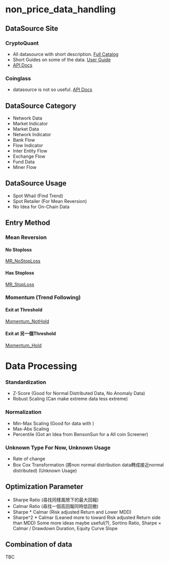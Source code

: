 # non_price_data_handling

## DataSource Site
### CryptoQuant
- All datasource with short description. [Full Catalog](https://cryptoquant.com/catalog?coin=BTC)
- Short Guides on some of the data. [User Guide](https://userguide.cryptoquant.com/quickstart/5-minute-data-guide)
- [API Docs](https://cryptoquant.com/docs)
### Coinglass
 - datasource is not so useful. [API Docs](https://docs.coinglass.com/reference/getting-started-with-your-api)
## DataSource Category
- Network Data
- Market Indicator
- Market Data
- Network Indicator
- Bank Flow
- Flow Indicator
- Inter Entity Flow
- Exchange Flow
- Fund Data
- Miner Flow
## DataSource Usage
 - Spot Whail (Find Trend)
 - Spot Retailer (For Mean Reversion)
 - No Idea for On-Chain Data
## Entry Method
### Mean Reversion
#### No Stoploss
[MR_NoStopLoss](https://excalidraw.com/#json=RHRFkugmwCoavxw593Ecn,EcJ1v4zEZx1MkuUS3wle2Q)

#### Has Stoploss
[MR_StopLoss](https://excalidraw.com/#json=_cl1VVODWupdSQ4zdmEnO,ZY8gYhbBXd-DBtI9bvjkag)
### Momentum (Trend Following)
#### Exit at Threshold
[Momentum_NotHold](https://excalidraw.com/#json=x1csMLDGGXldSVO9Okn2J,OnDX0FhQ8QEE4C0Ovz1YzQ)

#### Exit at 另一個Threshold
[Momentum_Hold](https://excalidraw.com/#json=aczw1B5HRBUmFtktQrSKG,ZF03Fr8NbJcdJxWsdl4VPg)
# Data Processing 
### Standardization
- Z-Score (Good for Normal Distributed Data, No Anomaly Data)
- Robust Scaling (Can make extreme data less extreme)
### Normalization
- Min-Max Scaling (Good for data with )
- Max-Abs Scaling
- Percentile (Got an Idea from BensonSun for a All coin Screener)
### Unknown Type For Now, Unknown Usage
- Rate of change
- Box Cox Transformation (將non normal distribution data轉成接近normal distributed) (Unknown Usage)
## Optimization Parameter
 - Sharpe Ratio (尋找同樣風險下的最大回報)
 - Calmar Ratio (尋找一個高回報同時低回撤)
 - Sharpe * Calmar (Risk adjusted Return and Lower MDD)
 - Sharpe^2 * Calmar (Leaned more to toward Risk adjusted Return side than MDD)
 Some more ideas maybe useful(?), Sortino Ratio, Sharpe × Calmar / Drawdown Duration, Equity Curve Slope
## Combination of data
TBC
